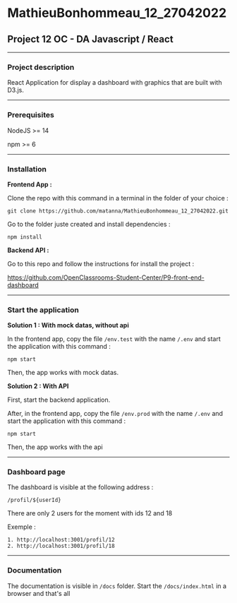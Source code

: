# MathieuBonhommeau_12_27042022

## Project 12 OC - DA Javascript / React

----------------
### Project description

React Application for display a dashboard with graphics that are built with D3.js.

----------------
### Prerequisites

NodeJS >= 14

npm >= 6


----------------
### Installation

**Frontend App :** 

Clone the repo with this command in a terminal in the folder of your choice :

```git clone https://github.com/matanna/MathieuBonhommeau_12_27042022.git```

Go to the folder juste created and install dependencies :

```npm install```


**Backend API :**

Go to this repo and follow the instructions for install the project :

https://github.com/OpenClassrooms-Student-Center/P9-front-end-dashboard

---------------

### Start the application

**Solution 1 : With mock datas, without api**

In the frontend app, copy the file ```/env.test``` with the name ```/.env``` and start the application with this command :

```npm start```

Then, the app works with mock datas.

**Solution 2 : With API**

First, start the backend application. 

After, in the frontend app, copy the file ```/env.prod``` with the name ```/.env``` and start the application with this command :

```npm start```

Then, the app works with the api

----------------

### Dashboard page

The dashboard is visible at the following address : 

```/profil/${userId}```

There are only 2 users for the moment with ids 12 and 18

Exemple : 

    1. http://localhost:3001/profil/12
    2. http://localhost:3001/profil/18

---------------

### Documentation

The documentation is visible in ```/docs``` folder. Start the ```/docs/index.html``` in a browser and that's all
